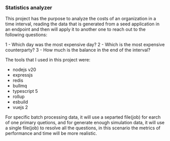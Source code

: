 ### Statistics analyzer

This project has the purpose to analyze the costs of an organization in a time interval,
reading the data that is generated from a seed application in an endpoint and then
will apply it to another one to reach out to the following questions:

  1 - Which day was the most expensive day?
  2 - Which is the most expensive counterparty?
  3 - How much is the balance in the end of the interval?

The tools that I used in this project were:
  - nodejs v20
  - expressjs
  - redis
  - bullmq
  - typescript 5
  - rollup
  - esbuild
  - vuejs 2

For specific batch processing data, it will use a separted file(job) for earch of one primary quetions,
and for generate enough simulation data, it will use a single file(job) to resolve all the questions, in
this scenario the metrics of performance and time will be more realistic. 